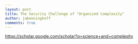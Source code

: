 ```yaml
---
layout: post
title: The Security Challenge of "Organized Complexity"
author: jabenninghoff
comments: true
---
```


https://scholar.google.com/scholar?q=science+and+complexity
